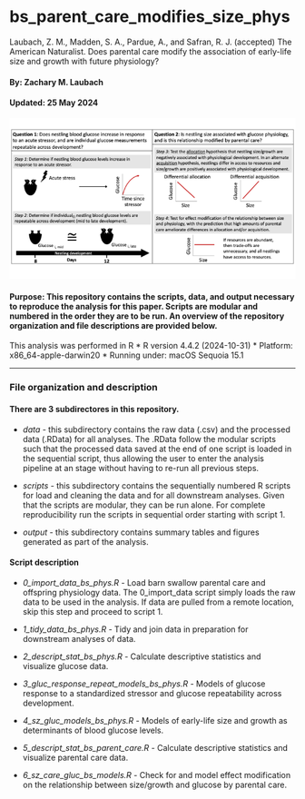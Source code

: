 # bs_parent_care_modifies_size_phys
Laubach, Z. M., Madden, S. A., Pardue, A., and Safran, R. J. (accepted) The American Naturalist. Does parental care modify the association of early-life size and growth with future physiology?


#### By: Zachary M. Laubach
#### Updated: 25 May 2024

![Data collection](/cover_image.png "cover image")

#### Purpose: This repository contains the scripts, data, and output necessary to reproduce the analysis for this paper. Scripts are modular and numbered in the order they are to be run. An overview of the repository organization and file descriptions are provided below.

This analysis was performed in R
	  * R version 4.4.2 (2024-10-31)
      * Platform: x86_64-apple-darwin20
      * Running under: macOS Sequoia 15.1
	
---- 

### File organization and description

#### There are 3 subdirectores in this repository. 

* _data -_ this subdirectory contains the raw data (.csv) and the processed data (.RData) for all analyses. The .RData follow the modular scripts such that the processed data saved at the end of one script is loaded in the sequential script, thus allowing the user to enter the analysis pipeline at an stage without having to re-run all previous steps. 

* _scripts -_ this subdirectory contains the sequentially numbered R scripts for load and cleaning the data and for all downstream analyses. Given that the scripts are modular, they can be run alone. For complete reproducibility run the scripts in sequential order starting with script 1. 

* _output_ - this subdirectory contains summary tables and figures generated as part of the analysis.



#### Script description

* _0_import_data_bs_phys.R -_ Load barn swallow parental care and offspring physiology data. The 0_import_data script simply loads the raw data to be used in the analysis. If data are pulled from a remote location, skip this step and proceed to script 1.

* _1_tidy_data_bs_phys.R -_ Tidy and join data in preparation for downstream analyses of data.

* _2_descript_stat_bs_phys.R -_ Calculate descriptive statistics and visualize glucose data.

* _3_gluc_response_repeat_models_bs_phys.R -_ Models of glucose response to a standardized stressor and glucose repeatability across development.

* _4_sz_gluc_models_bs_phys.R -_ Models of early-life size and growth as determinants of blood glucose levels.

* _5_descript_stat_bs_parent_care.R -_ Calculate descriptive statistics and visualize parental care data.

* _6_sz_care_gluc_bs_models.R -_ Check for and model effect modification on the relationship between size/growth and glucose by parental care. 
